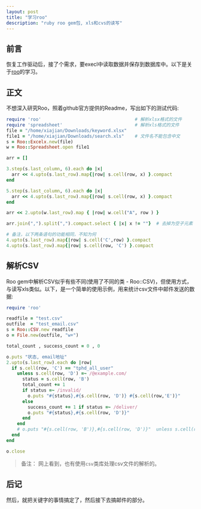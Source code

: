 ```yaml
---
layout: post
title: "学习roo"
description: "ruby roo gem包, xls和cvs的读写"
---
```


## 前言

恢复工作驱动后，接了个需求，要execl中读取数据并保存到数据库中。以下是关于[roo](https://github.com/roo-rb/roo)的学习。

## 正文

不想深入研究Roo，照着github官方提供的Readme，写出如下的测试代码: 

```ruby
require 'roo'                                   # 解析xlsx格式的文件
require 'spreadsheet'                           # 解析xls格式的文件
file = "/home/xiajian/Downloads/keyword.xlsx"
file1 = "/home/xiajian/Downloads/search.xls"    # 文件名不能包含中文
s = Roo::Excelx.new(file)
w = Roo::Spreadsheet.open file1

arr = []

3.step(s.last_column, 6).each do |x|
  arr << 4.upto(s.last_row).map{|row| s.cell(row, x) }.compact
end

5.step(s.last_column, 6).each do |x|
  arr << 4.upto(s.last_row).map{|row| s.cell(row, x) }.compact
end

arr << 2.upto(w.last_row).map { |row| w.cell("A", row ) }

arr.join(",").split(",").compact.select { |x| x != ""}  # 去掉为空子元素

# 备注，以下两条语句的功能相同，不知为何
4.upto(s.last_row).map{|row| s.cell('C',row) }.compact
4.upto(s.last_row).map{|row| s.cell(row, 'C') }.compact
```

## 解析CSV

Roo gem中解析CSV似乎有些不同(使用了不同的类 - Roo::CSV)，但使用方式，与读写xls类似。以下，是一个简单的使用示例，用来统计csv文件中邮件发送的数据: 

```ruby
require 'roo'

readfile = "test.csv"
outfile  = "test_email.csv"
s = Roo::CSV.new readfile
o = File.new(outfile, "w+")

total_count , success_count = 0 , 0 

o.puts "状态, email地址"
2.upto(s.last_row).each do |row|
  if s.cell(row, 'C') == "tphd_all_user"
    unless s.cell(row, 'D') =~ /@example.com/
      status = s.cell(row, 'B')
      total_count += 1
      if status =~ /invalid/ 
        o.puts "#{status},#{s.cell(row, 'D')} #{s.cell(row,'E')}"
      else
        success_count += 1 if status =~ /deliver/
        o.puts "#{status},#{s.cell(row, 'D')}"
      end
    end
    # o.puts "#{s.cell(row, 'B')},#{s.cell(row, 'D')}"  unless s.cell(row, 'D') =~ /@example.com/
  end
end

o.close
```

> 备注： 网上看到，也有使用`csv`类库处理csv文件的解析的。

## 后记

然后，就把关键字的事情搞定了，然后接下去搞邮件的部分。
